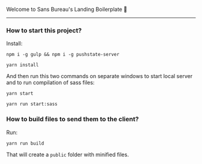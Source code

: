 Welcome to Sans Bureau's Landing Boilerplate 🌈

---

### How to start this project?
Install:

`npm i -g gulp && npm i -g pushstate-server`

`yarn install`

And then run this two commands on separate windows to start local server and to run compilation of sass files:

`yarn start`

`yarn run start:sass`

### How to build files to send them to the client?

Run:

`yarn run build`

That will create a `public` folder with minified files.